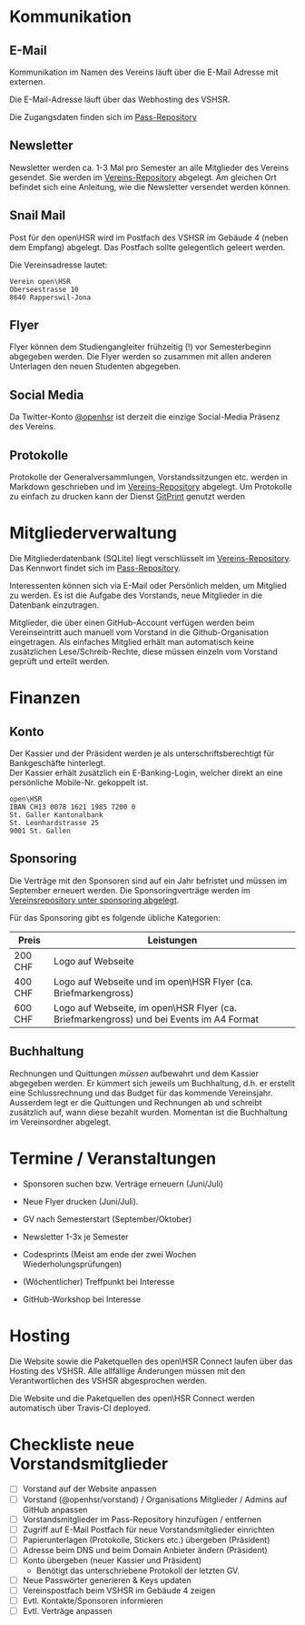 # Kommunikation
## E-Mail
Kommunikation im Namen des Vereins läuft über die E-Mail Adresse mit externen.

Die E-Mail-Adresse läuft über das Webhosting des VSHSR.

Die Zugangsdaten finden sich im [Pass-Repository](https://github.com/openhsr/pass)

## Newsletter
Newsletter werden ca. 1-3 Mal pro Semester an alle Mitglieder des Vereins gesendet. Sie werden im [Vereins-Repository](https://github.com/openhsr/verein/tree/master/newsletter) abgelegt. Am gleichen Ort befindet sich eine Anleitung, wie die Newsletter versendet werden können.

## Snail Mail

Post für den open\HSR wird im Postfach des VSHSR im Gebäude 4 (neben dem Empfang) abgelegt. Das Postfach sollte gelegentlich geleert werden.

Die Vereinsadresse lautet:

```
Verein open\HSR
Oberseestrasse 10
8640 Rapperswil-Jona
```

## Flyer
Flyer können dem Studiengangleiter frühzeitig (!) vor Semesterbeginn abgegeben werden. Die Flyer werden so zusammen mit allen anderen Unterlagen den neuen Studenten abgegeben.

## Social Media
Da Twitter-Konto [@openhsr](https://twitter.com/openhsr) ist derzeit die einzige Social-Media Präsenz des Vereins. 

## Protokolle
Protokolle der Generalversammlungen, Vorstandssitzungen etc. werden in Markdown geschrieben und im [Vereins-Repository](https://github.com/openhsr/verein/tree/master/protokolle/) abgelegt. Um Protokolle zu einfach zu drucken kann der Dienst [GitPrint](https://gitprint.com/) genutzt werden

# Mitgliederverwaltung
Die Mitgliederdatenbank (SQLite) liegt verschlüsselt im [Vereins-Repository](https://github.com/openhsr/verein/tree/master/mitglieder). Das Kennwort findet sich im [Pass-Repository](https://github.com/openhsr/pass).

Interessenten können sich via E-Mail oder Persönlich melden, um Mitglied zu werden. Es ist die Aufgabe des Vorstands, neue Mitglieder in die Datenbank einzutragen.

Mitglieder, die über einen GitHub-Account verfügen werden beim Vereinseintritt auch manuell vom Vorstand in die Github-Organisation eingetragen. Als einfaches Mitglied erhält man automatisch keine zusätzlichen Lese/Schreib-Rechte, diese müssen einzeln vom Vorstand geprüft und erteilt werden.

# Finanzen

## Konto
Der Kassier und der Präsident werden je als unterschriftsberechtigt für Bankgeschäfte hinterlegt.  
Der Kassier erhält zusätzlich ein E-Banking-Login, welcher direkt an eine persönliche Mobile-Nr. gekoppelt ist.

```
open\HSR
IBAN CH13 0078 1621 1985 7200 0
St. Galler Kantonalbank
St. Leonhardstrasse 25
9001 St. Gallen
```

## Sponsoring
Die Verträge mit den Sponsoren sind auf ein Jahr befristet und müssen im September erneuert werden.
Die Sponsoringverträge werden im [Vereinsrepository unter sponsoring abgelegt](https://github.com/openhsr/verein/tree/master/sponsoring).

Für das Sponsoring gibt es folgende übliche Kategorien:

 Preis   | Leistungen
---------|-----------
 200 CHF | Logo auf Webseite
 400 CHF | Logo auf Webseite und im open\HSR Flyer (ca. Briefmarkengross)
 600 CHF | Logo auf Webseite, im open\HSR Flyer (ca. Briefmarkengross) und bei Events im A4 Format


## Buchhaltung
Rechnungen und Quittungen *müssen* aufbewahrt und dem Kassier abgegeben werden.
Er kümmert sich jeweils um Buchhaltung, d.h. er erstellt eine Schlussrechnung und das Budget für das kommende Vereinsjahr.
Ausserdem legt er die Quittungen und Rechnungen ab und schreibt zusätzlich auf, wann diese bezahlt wurden.
Momentan ist die Buchhaltung im Vereinsordner abgelegt.

# Termine / Veranstaltungen
- Sponsoren suchen bzw. Verträge erneuern (Juni/Juli)
- Neue Flyer drucken (Juni/Juli).
- GV nach Semesterstart (September/Oktober)
- Newsletter 1-3x je Semester

- Codesprints (Meist am ende der zwei Wochen Wiederholungsprüfungen)
- (Wöchentlicher) Treffpunkt bei Interesse
- GitHub-Workshop bei Interesse

# Hosting
Die Website sowie die Paketquellen des open\HSR Connect laufen über das Hosting des VSHSR. Alle allfällige Änderungen müssen mit den Verantwortlichen des VSHSR abgesprochen werden.

Die Website und die Paketquellen des open\HSR Connect werden automatisch über Travis-CI deployed.

# Checkliste neue Vorstandsmitglieder
- [ ] Vorstand auf der Website anpassen
- [ ] Vorstand (@openhsr/vorstand) / Organisations Mitglieder / Admins auf GitHub anpassen
- [ ] Vorstandsmitglieder im Pass-Repository hinzufügen / entfernen
- [ ] Zugriff auf E-Mail Postfach für neue Vorstandsmitglieder einrichten
- [ ] Papierunterlagen (Protokolle, Stickers etc.) übergeben (Präsident)
- [ ] Adresse beim DNS und  beim Domain Anbieter ändern (Präsident)
- [ ] Konto übergeben (neuer Kassier und Präsident)
  - Benötigt das unterschriebene Protokoll der letzten GV.
- [ ] Neue Passwörter generieren & Keys updaten
- [ ] Vereinspostfach beim VSHSR im Gebäude 4 zeigen
- [ ] Evtl. Kontakte/Sponsoren informieren
- [ ] Evtl. Verträge anpassen
